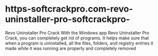 # https-softcrackpro.com-revo-uninstaller-pro-softcrackpro-
Revo Uninstaller Pro Crack  With the Windows app Revo Uninstaller Pro Crack, you can completely get rid of programs. It helps make sure that when a program is uninstalled, all the files, folders, and registry entries it made while it was running are properly and completely removed
